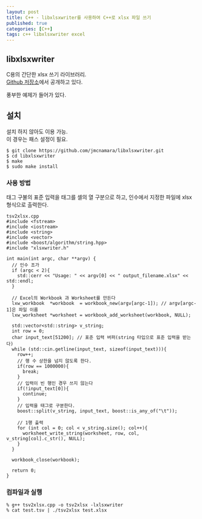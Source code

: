 ```yaml
---
layout: post
title: C++ - libxlsxwriter를 사용하여 C++로 xlsx 파일 쓰기
published: true
categories: [C++]
tags: c++ libxlsxwriter excel
---
```

## libxlsxwriter
C용의 간단한 xlsx 쓰기 라이브러리.  
[Github 저장소](https://github.com/jmcnamara/libxlsxwriter.git )에서 공개하고 있다.  

풍부한 예제가 들어가 있다.  
  
  
## 설치
설치 하지 않아도 이용 가능.  
이 경우는 패스 설정이 필요.  

```
$ git clone https://github.com/jmcnamara/libxlsxwriter.git
$ cd libxlsxwriter
$ make
$ sudo make install
```
  
  
### 사용 방법
태그 구불의 표준 입력을 태그를 셀의 열 구분으로 하고, 인수에서 지정한 파일에 xlsx 형식으로 출력한다.  
  
```
tsv2xlsx.cpp
#include <fstream>
#include <iostream>
#include <string>
#include <vector>
#include <boost/algorithm/string.hpp>
#include "xlsxwriter.h"

int main(int argc, char **argv) {
  // 인수 조가
  if (argc < 2){
    std::cerr << "Usage: " << argv[0] << " output_filename.xlsx" << std::endl;
  }

  // Excel의 Workbook 과 Worksheet를 만든다
  lxw_workbook  *workbook  = workbook_new(argv[argc-1]); // argv[argc-1]은 파일 이름
  lxw_worksheet *worksheet = workbook_add_worksheet(workbook, NULL);

  std::vector<std::string> v_string;
  int row = 0;
  char input_text[51200]; // 표준 입력 버퍼(string 타입으로 표준 입력을 받는다)
  while (std::cin.getline(input_text, sizeof(input_text))){
    row++;
    // 행 수 상한을 넘지 않도록 한다.
    if(row == 1000000){
      break;
    }
    // 입력이 빈 행인 경우 쓰지 않는다
    if(!input_text[0]){
      continue;
    }
    // 입력을 태그로 구분한다.
    boost::split(v_string, input_text, boost::is_any_of("\t"));

    // 1행 출력 
    for (int col = 0; col < v_string.size(); col++){
      worksheet_write_string(worksheet, row, col, v_string[col].c_str(), NULL);
    }
  }

  workbook_close(workbook);

  return 0;
}
```
  
  
  
### 컴파일과 실행
  
```
% g++ tsv2xlsx.cpp -o tsv2xlsx -lxlsxwriter
% cat test.tsv | ./tsv2xlsx test.xlsx
```  
  